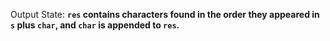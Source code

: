 Output State: **`res` contains characters found in the order they appeared in `s` plus `char`, and `char` is appended to `res`.**